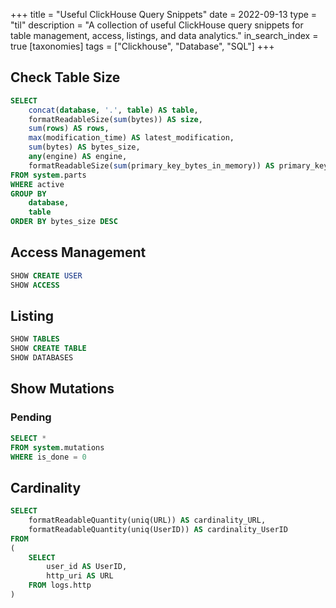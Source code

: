 +++
title = "Useful ClickHouse Query Snippets"
date = 2022-09-13
type = "til"
description = "A collection of useful ClickHouse query snippets for table management, access, listings, and data analytics."
in_search_index = true
[taxonomies]
tags = ["Clickhouse", "Database", "SQL"]
+++


## Check Table Size

```sql
SELECT
    concat(database, '.', table) AS table,
    formatReadableSize(sum(bytes)) AS size,
    sum(rows) AS rows,
    max(modification_time) AS latest_modification,
    sum(bytes) AS bytes_size,
    any(engine) AS engine,
    formatReadableSize(sum(primary_key_bytes_in_memory)) AS primary_keys_size
FROM system.parts
WHERE active
GROUP BY
    database,
    table
ORDER BY bytes_size DESC
```

## Access Management

```sql
SHOW CREATE USER
SHOW ACCESS
```

## Listing

```sql
SHOW TABLES
SHOW CREATE TABLE
SHOW DATABASES
```

## Show Mutations

### Pending

```sql
SELECT *
FROM system.mutations
WHERE is_done = 0
```

## Cardinality

```sql
SELECT
    formatReadableQuantity(uniq(URL)) AS cardinality_URL,
    formatReadableQuantity(uniq(UserID)) AS cardinality_UserID
FROM
(
    SELECT
        user_id AS UserID,
        http_uri AS URL
    FROM logs.http
)
```